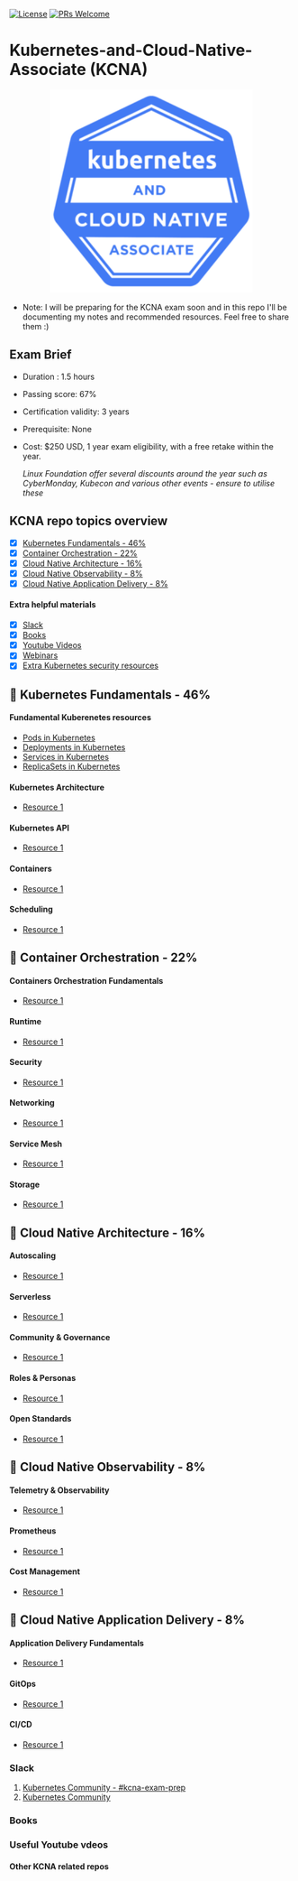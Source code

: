[![License](https://img.shields.io/badge/License-Apache_2.0-blue.svg)](https://opensource.org/licenses/Apache-2.0)
[![PRs Welcome](https://img.shields.io/badge/PRs-welcome-brightgreen.svg?style=flat-square)](http://makeapullrequest.com)

# Kubernetes-and-Cloud-Native-Associate (KCNA)

<p align="center">
  <img width="360" src="KCNA-logo.jpeg">
</p>

- Note: I will be preparing for the KCNA exam soon and in this repo I'll be documenting my notes and recommended resources. Feel free to share them :)

## Exam Brief

- Duration : 1.5 hours
<!-- Number of questions : ??? Multiple choice questions -->
- Passing score: 67%
- Certification validity: 3 years
- Prerequisite: None
- Cost: $250 USD, 1 year exam eligibility, with a free retake within the year.

  *Linux Foundation offer several discounts around the year such as CyberMonday, Kubecon and various other events - ensure to utilise these*

## KCNA repo topics overview

- [X] [Kubernetes Fundamentals - 46%](#kubernetes-fundamentals---46)
- [X] [Container Orchestration - 22%](#containerr-orchestration---22)
- [X] [Cloud Native Architecture - 16%](#cloud-native-architecture---16)
- [X] [Cloud Native Observability - 8%](#cloud-native-observability---8)
- [X] [Cloud Native Application Delivery - 8%](#cloud-native-application-delivery---8)

#### Extra helpful materials

- [x] [Slack](#slack)
- [x] [Books](#books)
- [x] [Youtube Videos](#youtube-videos)
- [x] [Webinars](#webinars)
- [x] [Extra Kubernetes security resources](generic-kubernetes-containers-security/Kubernetes.md)

## :small_blue_diamond: Kubernetes Fundamentals - 46%
#### Fundamental Kuberenetes resources

- [Pods in Kubernetes](https://kubernetes.io/docs/concepts/workloads/pods/)
- [Deployments in Kubernetes](https://kubernetes.io/docs/concepts/workloads/controllers/deployment/)
- [Services in Kubernetes](https://kubernetes.io/docs/concepts/services-networking/service/)
- [ReplicaSets in Kubernetes](https://kubernetes.io/docs/concepts/workloads/controllers/replicaset/)

#### Kubernetes Architecture

- [Resource 1]()

#### Kubernetes API

- [Resource 1]()

#### Containers

- [Resource 1]()
#### Scheduling

- [Resource 1]()

## :small_blue_diamond: Container Orchestration - 22%

#### Containers Orchestration Fundamentals

- [Resource 1]()
#### Runtime

- [Resource 1]()

#### Security

- [Resource 1]()

#### Networking

- [Resource 1]()

#### Service Mesh

- [Resource 1]()

#### Storage

- [Resource 1]()

## :small_blue_diamond: Cloud Native Architecture - 16%

#### Autoscaling

- [Resource 1]()

#### Serverless

- [Resource 1]()

#### Community & Governance

- [Resource 1]()

#### Roles & Personas

- [Resource 1]()

#### Open Standards

- [Resource 1]()

## :small_blue_diamond: Cloud Native Observability - 8%

#### Telemetry & Observability

- [Resource 1]()

#### Prometheus

- [Resource 1]()


#### Cost Management

- [Resource 1]()
## :small_blue_diamond: Cloud Native Application Delivery - 8%

#### Application Delivery Fundamentals

- [Resource 1]()

#### GitOps

- [Resource 1]()

#### CI/CD

- [Resource 1]()

### Slack

1. [Kubernetes Community - #kcna-exam-prep](https://kubernetes.slack.com)
1. [Kubernetes Community](https://kubernauts-slack-join.herokuapp.com/)

### Books

### Useful Youtube vdeos

#### Other KCNA related repos
